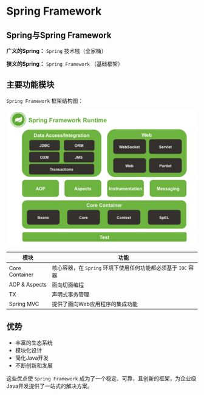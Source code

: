 # Spring Framework

## Spring与Spring Framework

**广义的Spring：** `Spring` 技术栈（全家桶）

**狭义的Spring：** `Spring Framework` （基础框架）

## 主要功能模块

`Spring Framework` 框架结构图：

![image.png](/images/spring/framework-structure.png)

| 模块           | 功能                                                          |
| -------------- | ------------------------------------------------------------- |
| Core Container | 核心容器，在 `Spring` 环境下使用任何功能都必须基于 `IOC` 容器 |
| AOP & Aspects  | 面向切面编程                                                  |
| TX             | 声明式事务管理                                                |
| Spring MVC     | 提供了面向Web应用程序的集成功能                               |

## 优势

- 丰富的生态系统
- 模块化设计
- 简化Java开发
- 不断创新和发展

这些优点使 `Spring Framework` 成为了一个稳定、可靠，且创新的框架，为企业级Java开发提供了一站式的解决方案。
